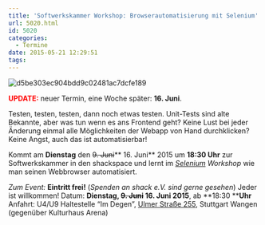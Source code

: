 ```yaml
---
title: 'Softwerkskammer Workshop: Browserautomatisierung mit Selenium'
url: 5020.html
id: 5020
categories:
  - Termine
date: 2015-05-21 12:29:51
tags:
---
```


![d5be303ec904bdd9c02481ac7dcfe189](https://blog.shackspace.de/wp-content/uploads/2013/05/d5be303ec904bdd9c02481ac7dcfe189.jpg)

<span style="color: #ff0000;">**UPDATE:**</span> neuer Termin, eine Woche später: **16\. Juni**.

Testen, testen, testen, dann noch etwas testen.
Unit-Tests sind alte Bekannte, aber was tun wenn es ans Frontend geht?
Keine Lust bei jeder Änderung einmal alle Möglichkeiten der Webapp von Hand durchklicken?
Keine Angst, auch das ist automatisierbar!

Kommt am **Dienstag** den <del>9\. Juni</del>** 16\. Juni** 2015 um **18:30 Uhr** zur Softwerkskammer in den shackspace und lernt im _[Selenium](http://www.seleniumhq.org/) Workshop_ wie man seinen Webbrowser automatisiert.

_Zum Event:_
**Eintritt frei!** (_Spenden an shack e.V. sind gerne gesehen_) Jeder ist willkommen!
Datum: **Dienstag, **<del>9\. Juni</del>** 16\. Juni 2015**, ab **18:30 ****Uhr**
Anfahrt: U4/U9 Haltestelle “Im Degen”, [Ulmer Straße 255](https://blog.shackspace.de/?page_id=713), Stuttgart Wangen (gegenüber Kulturhaus Arena)
